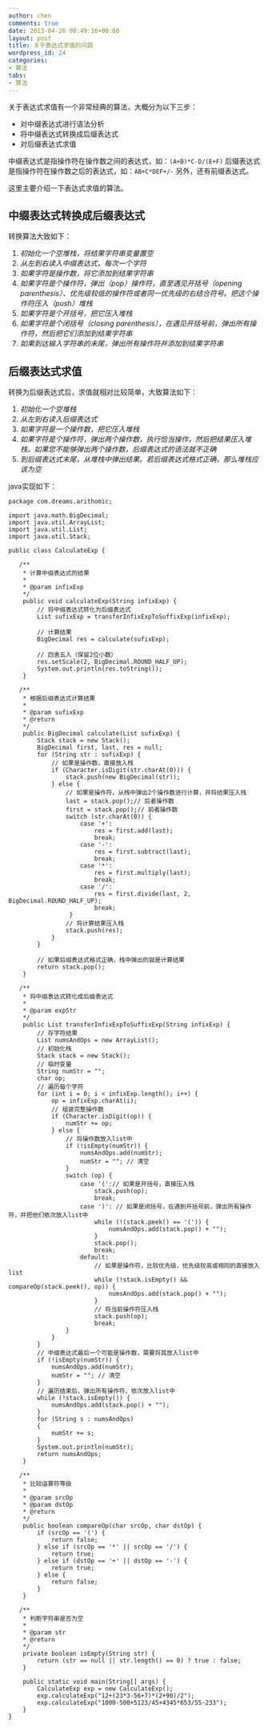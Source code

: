 ```yaml
---
author: chen
comments: true
date: 2013-04-26 08:49:16+00:00
layout: post
title: 关于表达式求值的问题
wordpress_id: 24
categories:
- 算法
tabs:
- 算法
---
```


关于表达式求值有一个非常经典的算法，大概分为以下三步：
	
  * 对中缀表达式进行语法分析
  * 将中缀表达式转换成后缀表达式
  * 对后缀表达式求值

  中缀表达式是指操作符在操作数之间的表达式，如：`(A+B)*C-D/(E+F)`
  后缀表达式是指操作符在操作数之后的表达式，如：`AB+C*DEF+/-`
  另外，还有前缀表达式。

这里主要介绍一下表达式求值的算法。
## 中缀表达式转换成后缀表达式
转换算法大致如下：
	
  1. _初始化一个空堆栈，将结果字符串变量置空_
  2. _从左到右读入中缀表达式，每次一个字符_
  3. _如果字符是操作数，将它添加到结果字符串_
  4. _如果字符是个操作符，弹出（pop）操作符，直至遇见开括号（opening parenthesis）、优先级较低的操作符或者同一优先级的右结合符号。把这个操作符压入（push）堆栈_
  5. _如果字符是个开括号，把它压入堆栈_
  6. _如果字符是个闭括号（closing parenthesis），在遇见开括号前，弹出所有操作符，然后把它们添加到结果字符串_
  7. _如果到达输入字符串的末尾，弹出所有操作符并添加到结果字符串_

## 后缀表达式求值
  转换为后缀表达式后，求值就相对比较简单，大致算法如下：
	
  1. _初始化一个空堆栈_
  2. _从左到右读入后缀表达式_
  3. _如果字符是一个操作数，把它压入堆栈_
  4. _如果字符是个操作符，弹出两个操作数，执行恰当操作，然后把结果压入堆栈。如果您不能够弹出两个操作数，后缀表达式的语法就不正确_
  5. _到后缀表达式末尾，从堆栈中弹出结果。若后缀表达式格式正确，那么堆栈应该为空_

  java实现如下：

    package com.dreams.arithomic;

    import java.math.BigDecimal;
    import java.util.ArrayList;
    import java.util.List;
    import java.util.Stack;

    public class CalculateExp {

       /**
        * 计算中缀表达式的结果
        *
        * @param infixExp
        */
        public void calculateExp(String infixExp) {
            // 将中缀表达式转化为后缀表达式
            List sufixExp = transferInfixExpToSuffixExp(infixExp);

            // 计算结果
            BigDecimal res = calculate(sufixExp);

            // 四舍五入（保留2位小数）
            res.setScale(2, BigDecimal.ROUND_HALF_UP);
            System.out.println(res.toString());
        }

       /**
        * 根据后缀表达式计算结果
        *
        * @param sufixExp
        * @return
        */
        public BigDecimal calculate(List sufixExp) {
            Stack stack = new Stack();
            BigDecimal first, last, res = null;
            for (String str : sufixExp) {
                // 如果是操作数，直接放入栈
                if (Character.isDigit(str.charAt(0))) {
                    stack.push(new BigDecimal(str));
                } else {
                    // 如果是操作符，从栈中弹出2个操作数进行计算，并将结果压入栈
                    last = stack.pop();// 后者操作数
                    first = stack.pop();// 前者操作数
                    switch (str.charAt(0)) {
                        case '+':
                            res = first.add(last);
                            break;
                        case '-':
                            res = first.subtract(last);
                            break;
                        case '*':
                            res = first.multiply(last);
                            break;
                        case '/':
                            res = first.divide(last, 2, BigDecimal.ROUND_HALF_UP);
                            break;
                     }
                    // 将计算结果压入栈
                    stack.push(res);
                }
            }

            // 如果后缀表达式格式正确，栈中弹出的就是计算结果
            return stack.pop();
        }

       /**
        * 将中缀表达式转化成后缀表达式
        *
        * @param expStr
        */
        public List transferInfixExpToSuffixExp(String infixExp) {
            // 存字符结果
            List numsAndOps = new ArrayList();
            // 初始化栈
            Stack stack = new Stack();
            // 临时变量
            String numStr = "";
            char op;
            // 遍历每个字符
            for (int i = 0; i < infixExp.length(); i++) {
                op = infixExp.charAt(i);
                // 组装完整操作数
                if (Character.isDigit(op)) {
                    numStr += op;
                } else {
                    // 将操作数放入list中
                    if (!isEmpty(numStr)) {
                        numsAndOps.add(numStr);
                        numStr = ""; // 清空
                    }
                    switch (op) {
                        case '(':// 如果是开括号，直接压入栈
                            stack.push(op);
                            break;
                        case ')': // 如果是闭括号，在遇到开括号前，弹出所有操作符，并把他们依次放入list中
                            while (!(stack.peek() == '(')) {
                                numsAndOps.add(stack.pop() + "");
                            }
                            stack.pop();
                            break;
                        default:
                            // 如果是操作符，比较优先级，优先级较高或相同的直接放入list
                            while (!stack.isEmpty() && compareOp(stack.peek(), op)) {
                                numsAndOps.add(stack.pop() + "");
                            }
                            // 将当前操作符压入栈
                            stack.push(op);
                            break;
                    }
                }
            }
            // 中缀表达式最后一个可能是操作数，需要将其放入list中
            if (!isEmpty(numStr)) {
                numsAndOps.add(numStr);
                numStr = ""; // 清空
            }
            // 遍历结束后，弹出所有操作符，依次放入list中
            while (!stack.isEmpty()) {
                numsAndOps.add(stack.pop() + "");
            }
            for (String s : numsAndOps)
            {
                numStr += s;
            }
            System.out.println(numStr);
            return numsAndOps;
        }

       /**
        * 比较运算符等级
        *
        * @param srcOp
        * @param dstOp
        * @return
        */
        public boolean compareOp(char srcOp, char dstOp) {
            if (srcOp == '(') {
                return false;
            } else if (srcOp == '*' || srcOp == '/') {
                return true;
            } else if (dstOp == '+' || dstOp == '-') {
                return true;
            } else {
                return false;
            }
        }

       /**
        * 判断字符串是否为空
        *
        * @param str
        * @return
        */
        private boolean isEmpty(String str) {
            return (str == null || str.length() == 0) ? true : false;
        }

        public static void main(String[] args) {
            CalculateExp exp = new CalculateExp();
            exp.calculateExp("12+(23*3-56+7)*(2+90)/2");
            exp.calculateExp("1000-500+5123/45+4345*653/55-233");
        }
    }

